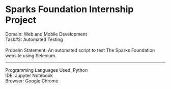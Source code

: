 <h1><strong>Sparks Foundation Internship Project</strong></h1>
Domain: Web and Mobile Development<br>
Task#3: Automated Testing<br><br>
Probelm Statement: An automated script to test The Sparks Foundation website using Selenium.

<hr>
Programming Languages Used: Python<br>
IDE: Jupyter Notebook<br>
Browser: Google Chrome<br>
